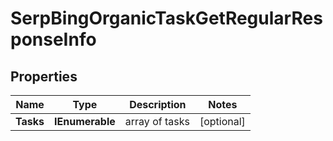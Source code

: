 # SerpBingOrganicTaskGetRegularResponseInfo


## Properties

| Name | Type | Description | Notes |
|------------ | ------------- | ------------- | -------------|
**Tasks** | **IEnumerable<SerpBingOrganicTaskGetRegularTaskInfo>** | array of tasks |[optional]|